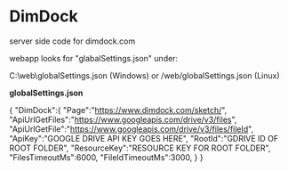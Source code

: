 # DimDock
server side code for dimdock.com

webapp looks for "glabalSettings.json" under:

C:\web\globalSettings.json (Windows)
or
/web/globalSettings.json (Linux)

**globalSettings.json**

{
	"DimDock":{
		"Page":"https://www.dimdock.com/sketch/",
		"ApiUrlGetFiles":"https://www.googleapis.com/drive/v3/files",
		"ApiUrlGetFile":"https://www.googleapis.com/drive/v3/files/fileId",
		"ApiKey":"GOOGLE DRIVE API KEY GOES HERE",
		"RootId":"GDRIVE ID OF ROOT FOLDER",
		"ResourceKey":"RESOURCE KEY FOR ROOT FOLDER",
		"FilesTimeoutMs":6000,
		"FileIdTimeoutMs":3000,
	}
}
